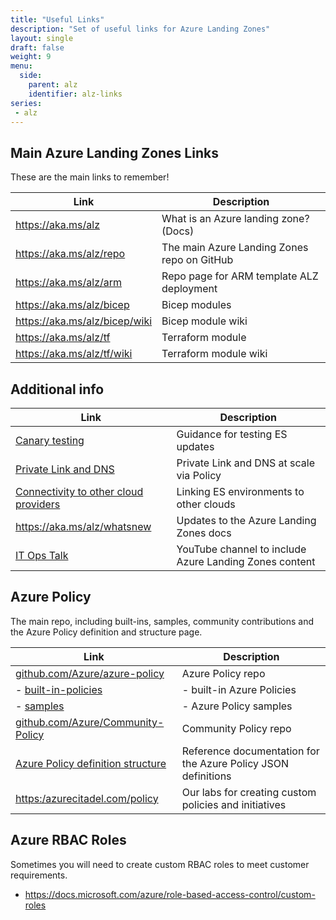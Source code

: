 ```yaml
---
title: "Useful Links"
description: "Set of useful links for Azure Landing Zones"
layout: single
draft: false
weight: 9
menu:
  side:
    parent: alz
    identifier: alz-links
series:
 - alz
---
```


## Main Azure Landing Zones Links

These are the main links to remember!

| Link | Description |
|---|---|
| <https://aka.ms/alz> | What is an Azure landing zone? (Docs) |
| <https://aka.ms/alz/repo> | The main Azure Landing Zones repo on GitHub |
| <https://aka.ms/alz/arm> | Repo page for ARM template ALZ deployment |
| <https://aka.ms/alz/bicep> | Bicep modules |
| <https://aka.ms/alz/bicep/wiki> | Bicep module wiki |
| <https://aka.ms/alz/tf> | Terraform module  |
| <https://aka.ms/alz/tf/wiki> | Terraform module wiki

## Additional info

| Link | Description |
|---|---|
| [Canary testing](https://docs.microsoft.com/azure/cloud-adoption-framework/ready/enterprise-scale/testing-approach) | Guidance for testing ES updates |
| [Private Link and DNS](https://docs.microsoft.com/azure/cloud-adoption-framework/ready/azure-best-practices/private-link-and-dns-integration-at-scale) | Private Link and DNS at scale via Policy |
| [Connectivity to other cloud providers](https://docs.microsoft.com/azure/cloud-adoption-framework/ready/azure-best-practices/connectivity-to-other-cloud-providers) | Linking ES environments to other clouds |
| <https://aka.ms/alz/whatsnew> | Updates to the Azure Landing Zones docs |
| [IT Ops Talk](https://www.youtube.com/channel/UCvyPX_vz17uFdtG3NyoV-UA) | YouTube channel to include Azure Landing Zones content |

## Azure Policy

The main repo, including built-ins, samples, community contributions and the Azure Policy definition and structure page.

| Link | Description |
|---|---|
| [github.com/Azure/azure-policy](https://github.com/Azure/azure-policy) | Azure Policy repo |
| - [built-in-policies](https://github.com/Azure/azure-policy/tree/master/built-in-policies) | - built-in Azure Policies |
| - [samples](https://github.com/Azure/azure-policy/tree/master/samples) | - Azure Policy samples |
| [github.com/Azure/Community-Policy](https://github.com/Azure/Community-Policy) | Community Policy repo |
| [Azure Policy definition structure](https://docs.microsoft.com/azure/governance/policy/concepts/definition-structure) | Reference documentation for the Azure Policy JSON definitions |
| <https:/azurecitadel.com/policy> | Our labs for creating custom policies and initiatives |

## Azure RBAC Roles

Sometimes you will need to create custom RBAC roles to meet customer requirements.

* <https://docs.microsoft.com/azure/role-based-access-control/custom-roles>
